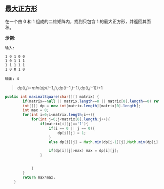 ## [最大正方形](https://leetcode-cn.com/problems/maximal-square/)

在一个由 0 和 1 组成的二维矩阵内，找到只包含 1 的最大正方形，并返回其面积。

**示例:**

```
输入: 

1 0 1 0 0
1 0 1 1 1
1 1 1 1 1
1 0 0 1 0

输出: 4
```



> *dp*(*i*,*j*)=*m**i**n*(*dp*(*i*−1,*j*),*dp*(*i*−1,*j*−1),*dp*(*i*,*j*−1))+1

```java
public int maximalSquare(char[][] matrix) {
        if(matrix==null || matrix.length==0 || matrix[0].length==0) return 0;
        int[][] dp = new int[matrix.length][matrix[0].length];
        int max = 0;
        for(int i=0;i<matrix.length;i++){
            for(int j=0;j<matrix[0].length;j++){
                if(matrix[i][j]=='1'){
                    if(i == 0 || j == 0){
                        dp[i][j] = 1;
                    }
                    else dp[i][j] = Math.min(dp[i-1][j],Math.min(dp[i][j-1],dp[i-1][j-1])) + 1;

                    if(dp[i][j]>max) max = dp[i][j];
                }


            }
        }
        return max*max;
    }
```

